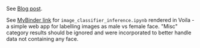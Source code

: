 See [Blog post](https://bluelight773.github.io/2020/09/30/male-vs-female-face-classifier-and-web-app.html).

See [MyBinder link](https://hub.gke2.mybinder.org/user/bluelight773-image_classifier-hjl2085w/voila/render/image_classifier_inference.ipynb) for `image_classifier_inference.ipynb` rendered in Voila - a simple web app for labelling images as male vs female face. "Misc" category results should be ignored and were incorporated to better handle data not containing any face.
